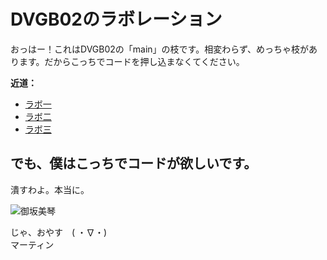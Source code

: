 # DVGB02のラボレーション
おっはー！これはDVGB02の「main」の枝です。相変わらず、めっちゃ枝があります。だからこっちでコードを押し込まなくてください。

**近道：**
- [ラボ一](https://git.cse.kau.se/martpers111/dvgb02-laborationer/-/tree/labb1)
- [ラボ二](https://git.cse.kau.se/martpers111/dvgb02-laborationer/-/tree/labb2)
- [ラボ三](https://git.cse.kau.se/martpers111/dvgb02-laborationer/-/tree/labb3)

## でも、僕はこっちでコードが欲しいです。
潰すわよ。本当に。

![御坂美琴](https://i.imgur.com/Pm8FQ8D.png)

じゃ、おやす　( ・∇・)<br>
マーティン
